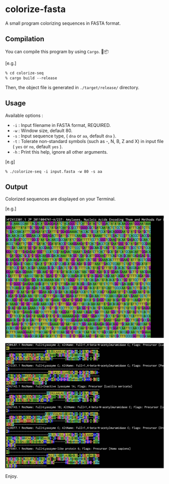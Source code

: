 # colorize-fasta
A small program colorizing sequences in FASTA format.

## Compilation 

You can compile this program by using `Cargo`. 🦀📦 

[e.g.] 

``` 
% cd colorize-seq 
% cargo build --release
``` 

Then, the object file is generated in `./target/release/` directory.

## Usage 

Available options : 

* `-i` : Input filename in FASTA format, REQUIRED. 
* `-w` : Window size, default 80. 
* `-s` : Input sequence type, ( `dna` or `aa`, default `dna` ). 
* `-t` : Tolerate non-standard symbols (such as -, N, B, Z and X) in input file ( `yes` or `no`, default `yes` ). 
* `-h` : Print this help, ignore all other arguments. 

[e.g] 

```
% ./colorize-seq -i input.fasta -w 80 -s aa 
``` 

## Output 

Colorized sequences are displayed on your Terminal. 

[e.g.] 

![Readme Img 1](./img/readme_image_1.jpg) 

![Readme Img 2](./img/readme_image_2.jpg) 

Enjoy. 
